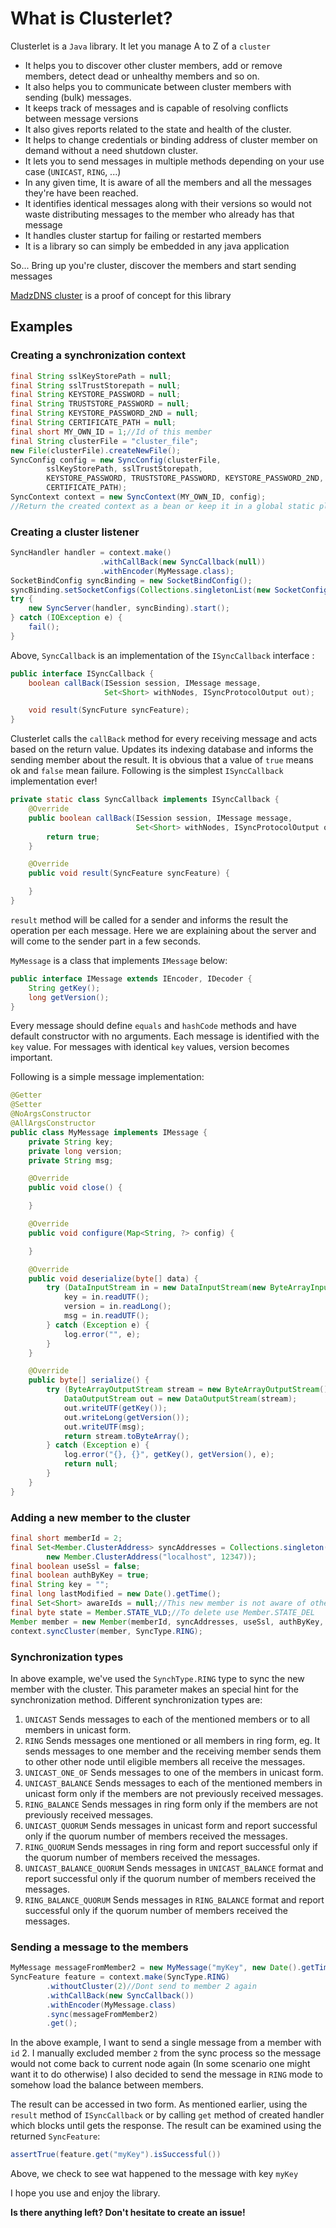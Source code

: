 # What is Clusterlet?

Clusterlet is a `Java` library. It let you manage A to Z of a `cluster`

* It helps you to discover other cluster members, add or remove members, detect dead or unhealthy members and so on.
* It also helps you to communicate between cluster members with sending (bulk) messages.
* It keeps track of messages and is capable of resolving conflicts between message versions
* It also gives reports related to the state and health of the cluster.
* It helps to change credentials or binding address of cluster member on demand without a need shutdown cluster.
* It lets you to send messages in multiple methods depending on your use case (`UNICAST`, `RING`, ...)
* In any given time, It is aware of all the members and all the messages they're have been reached.
* It identifies identical messages along with their versions so would not waste distributing messages to the member who already has that message
* It handles cluster startup for failing or restarted members
* It is a library so can simply be embedded in any java application
  
So... Bring up you're cluster, discover the members and start sending messages    

[MadzDNS cluster](https://github.com/madzdns/cluster) is a proof of concept for this library

## Examples

### Creating a synchronization context

```java
final String sslKeyStorePath = null;
final String sslTrustStorepath = null;
final String KEYSTORE_PASSWORD = null;
final String TRUSTSTORE_PASSWORD = null;
final String KEYSTORE_PASSWORD_2ND = null;
final String CERTIFICATE_PATH = null;
final short MY_OWN_ID = 1;//Id of this member
final String clusterFile = "cluster_file";
new File(clusterFile).createNewFile();
SyncConfig config = new SyncConfig(clusterFile,
        sslKeyStorePath, sslTrustStorepath,
        KEYSTORE_PASSWORD, TRUSTSTORE_PASSWORD, KEYSTORE_PASSWORD_2ND,
        CERTIFICATE_PATH);
SyncContext context = new SyncContext(MY_OWN_ID, config);
//Return the created context as a bean or keep it in a global static place
```

### Creating a cluster listener
```java
SyncHandler handler = context.make()
                    .withCallBack(new SyncCallback(null))
                    .withEncoder(MyMessage.class);
SocketBindConfig syncBinding = new SocketBindConfig();
syncBinding.setSocketConfigs(Collections.singletonList(new SocketConfig("localhost:12346")));
try {
    new SyncServer(handler, syncBinding).start();
} catch (IOException e) {
    fail();
}
```
Above, `SyncCallback` is an implementation of the `ISyncCallback` interface :

```java
public interface ISyncCallback {
    boolean callBack(ISession session, IMessage message,
                     Set<Short> withNodes, ISyncProtocolOutput out);

    void result(SyncFuture syncFeature);
}
```
Clusterlet calls the `callBack` method for every receiving message
and acts based on the return value. Updates its indexing database and informs the 
sending member about the result. It is obvious that a value of `true` means ok and
`false` mean failure. Following is the simplest `ISyncCallback` implementation ever!

```java
private static class SyncCallback implements ISyncCallback {
    @Override
    public boolean callBack(ISession session, IMessage message,
                            Set<Short> withNodes, ISyncProtocolOutput out) {
        return true;
    }

    @Override
    public void result(SyncFeature syncFeature) {

    }
}
```
`result` method will be called for a sender and informs the result the operation
per each message. Here we are explaining about the server and will come to the sender
part in a few seconds.

`MyMessage` is a class that implements `IMessage` below:

```java
public interface IMessage extends IEncoder, IDecoder {
	String getKey();
	long getVersion();
}
```
Every message should define `equals` and `hashCode` methods and have default constructor
with no arguments.
Each message is identified with the `key` value. For messages with identical `key`
values, version becomes important.

Following is a simple message implementation:

```java
@Getter
@Setter
@NoArgsConstructor
@AllArgsConstructor
public class MyMessage implements IMessage {
    private String key;
    private long version;
    private String msg;

    @Override
    public void close() {

    }

    @Override
    public void configure(Map<String, ?> config) {

    }

    @Override
    public void deserialize(byte[] data) {
        try (DataInputStream in = new DataInputStream(new ByteArrayInputStream(data))) {
            key = in.readUTF();
            version = in.readLong();
            msg = in.readUTF();
        } catch (Exception e) {
            log.error("", e);
        }
    }

    @Override
    public byte[] serialize() {
        try (ByteArrayOutputStream stream = new ByteArrayOutputStream()) {
            DataOutputStream out = new DataOutputStream(stream);
            out.writeUTF(getKey());
            out.writeLong(getVersion());
            out.writeUTF(msg);
            return stream.toByteArray();
        } catch (Exception e) {
            log.error("{}, {}", getKey(), getVersion(), e);
            return null;
        }
    }
}
```

### Adding a new member to the cluster

```java
final short memberId = 2;
final Set<Member.ClusterAddress> syncAddresses = Collections.singleton(
        new Member.ClusterAddress("localhost", 12347));
final boolean useSsl = false;
final boolean authByKey = true;
final String key = "";
final long lastModified = new Date().getTime();
final Set<Short> awareIds = null;//This new member is not aware of other nodes
final byte state = Member.STATE_VLD;//To delete use Member.STATE_DEL
Member member = new Member(memberId, syncAddresses, useSsl, authByKey, key, lastModified, awareIds, state);
context.syncCluster(member, SyncType.RING);
```

### Synchronization types

In above example, we've used the `SynchType.RING` type to sync the new member with the cluster.
This parameter makes an special hint for the synchronization method.
Different synchronization types are:

1. `UNICAST` Sends messages to each of the mentioned members or to all members in unicast form. 
2. `RING`  Sends messages one mentioned or all members in ring form, eg. It sends messages to one member and the receiving member sends them to other other node until eligible members all receive the messages.
3. `UNICAST_ONE_OF` Sends messages to one of the members in unicast form.
4. `UNICAST_BALANCE` Sends messages to each of the mentioned members in unicast form only if the members are not previously received messages.
5. `RING_BALANCE` Sends messages in ring form only if the members are not previously received messages.
6. `UNICAST_QUORUM` Sends messages in unicast form and report successful only if the quorum number of members received the messages.
7. `RING_QUORUM` Sends messages in ring form and report successful only if the quorum number of members received the messages.
8. `UNICAST_BALANCE_QUORUM` Sends messages in `UNICAST_BALANCE` format and report successful only if the quorum number of members received the messages.
9. `RING_BALANCE_QUORUM` Sends messages in `RING_BALANCE` format and report successful only if the quorum number of members received the messages.

### Sending a message to the members

```java
MyMessage messageFromMember2 = new MyMessage("myKey", new Date().getTime(), "message body");
SyncFeature feature = context.make(SyncType.RING)
        .withoutCluster(2)//Dont send to member 2 again
        .withCallBack(new SyncCallback())
        .withEncoder(MyMessage.class)
        .sync(messageFromMember2)
        .get();
```
In the above example, I want to send a single message from a member with `id` 2.
I manually excluded member `2` from the sync process so the message would not 
come back to current node again (In some scenario one might want it to do otherwise)
I also decided to send the message in `RING` mode to somehow load the balance between 
members.

The result can be accessed in two form. As mentioned earlier, using the `result` method of
`ISyncCallback` or by calling `get` method of created handler which blocks until gets the response.
The result can be examined using the returned `SyncFeature`:
```java
assertTrue(feature.get("myKey").isSuccessful())
```
Above, we check to see wat happened to the message with key `myKey`

I hope you use and enjoy the library.

<b>Is there anything left? Don't hesitate to create an issue!</b>